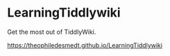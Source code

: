 # LearningTiddlywiki

Get the most out of TiddlyWiki.

https://theophiledesmedt.github.io/LearningTiddlywiki

